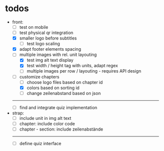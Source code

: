 # todos
- front:
  - [ ] test on mobile
  - [ ] test physical qr integration
  - [x] smaller logo before subtitles
    - [ ] test logo scaling
  - [x] adapt footer elements spacing
  - [ ] multiple images with rel. unit layouting
    - [x] test img alt text display
    - [x] test width / height tag with units, adapt regex
    - [ ] multiple images per row / layouting - requires API design
  - [ ] customize chapters 
    - [ ] choose logo files based on chapter id
    - [x] colors based on sorting id
    - [ ] change zeilenabstand based on json
  - ---
  - [ ] find and integrate quiz implementation
- strap:
  - [ ] include unit in img alt text 
  - [ ] chapter: include color code
  - [ ] chapter - section: include zeilenabstände
  - ---
  - [ ] define quiz interface
